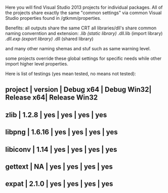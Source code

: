 Here you will find Visual Studio 2013 projects for individual packages.
All of the projects share exactly the same "common settings" via common Visual Studio
properties found in /gtkmm/properties.

Benefits:
all outputs share the same CRT
all libraries/dll's share common naming converntion and extension:
   <output name>*.lib     (static library)
   <output name>*.dll.lib (import library)
   <output name>*.dll.exp (export library)
   <output name>*.dll     (shared library)

and many other naming shemas and stuf such as same warning level.

some projects override these global settings for specific needs while other import
higher level properties.

Here is list of testings (yes mean tested, no means not tested):

project | version | Debug x64	| Debug Win32| Release x64| Release Win32
--------------------------------------------------------------------------------
zlib 	   | 1.2.8   | yes 	      | yes 		| yes	   	| yes
--------------------------------------------------------------------------------
libpng   | 1.6.16  | yes      	| yes	   	| yes		   | yes
--------------------------------------------------------------------------------
libiconv | 1.14    | yes      	| yes		   | yes 		| yes
--------------------------------------------------------------------------------
gettext  | NA      | yes      	| yes 		| yes 		| yes
--------------------------------------------------------------------------------
expat    | 2.1.0   | yes      	| yes 		| yes 		| yes
--------------------------------------------------------------------------------
